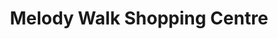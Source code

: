 ---
title: "Melody Walk Shopping Centre"
url: /mitchells-plain/melody-walk-shopping-centre/
shop: Einkaufszentrum
---
